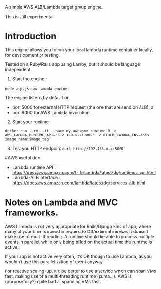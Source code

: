 A simple AWS ALB/Lambda target group engine.

This is still experimental.

# Introduction
This engine allows you to run your local lambda runtime container locally, for development or testing.

Tested on a Ruby/Rails app using Lamby, but it should be language independent.

1) Start the engine :

`node app.js`
`npx lambda-engine`

The engine listens by default on 
- port 5000 for external HTTP request (the one that are send on ALB), a
- port 9000 for AWS Lambda invocation.

2) Start your runtime

`docker run --rm --it --name my-awesome-runtime-0 -e AWS_LAMBDA_RUNTIME_API="192.168.x.x:9000" -e OTHER_LAMBDA_ENV=this image_name:image_tag`

3) Test you HTTP endpoint
`curl http://192.168.x.x:5000`

#AWS useful doc

* Lambda runtime API : https://docs.aws.amazon.com/fr_fr/lambda/latest/dg/runtimes-api.html
* Lambda-ALB interface : https://docs.aws.amazon.com/lambda/latest/dg/services-alb.html

# Notes on Lambda and MVC frameworks.

AWS Lambda is not very appropriate for Rails/Django kind of app, where many of your time is spend in request to DB/external service. It doesn't make use of multi-threading. A runtime should be able to process multiple events in parallel, while only being billed on the actual time the runtime is active.

If your app is not active very often, it's OK though to use Lambda, as you wouldn't use this parallelization of event anyway.

For reactive scaling-up, it'd be better to use a service which can span VMs fast, making use of a multi-threading runtime (puma...). AWS is (purposefully?) quite bad at spanning VMs fast.


